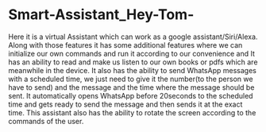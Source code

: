 # Smart-Assistant_Hey-Tom-
Here it is a virtual Assistant which can work as a google assistant/Siri/Alexa. Along with those features it has some additional features where we can initialize our own commands and run it according to our convenience and It has an ability to read  and make us listen to our own books or pdfs which are meanwhile in the device. It also has the ability to send WhatsApp messages with a scheduled time, we just need to give it the number(to the person we have to send) and the message and the time where the message should be sent. It automatically opens WhatsApp before 20seconds  to the scheduled time and gets ready to send the message and then sends it at the exact time. This assistant also has the ability to rotate the screen according to the commands of the user.
